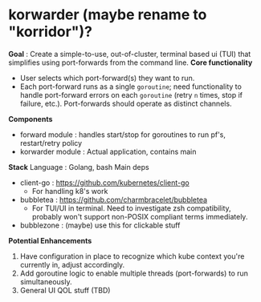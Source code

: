 # korwarder (maybe rename to "korridor")?

**Goal** : Create a simple-to-use, out-of-cluster, terminal based ui (TUI) that simplifies using port-forwards from the command line.
**Core functionality**
- User selects which port-forward(s) they want to run. 
- Each port-forward runs as a single `goroutine`; need functionality to handle port-forward errors on each `goroutine` (retry `n` times, stop if failure, etc.). Port-forwards should operate as distinct channels.

**Components**
- forward module : handles start/stop for goroutines to run pf's, restart/retry policy
- korwarder module : Actual application, contains main

**Stack**
Language : Golang, bash
Main deps
* client-go : https://github.com/kubernetes/client-go
  * For handling k8's work
* bubbletea : https://github.com/charmbracelet/bubbletea
  * For TUI/UI in terminal. Need to investigate zsh compatibility, probably won't support non-POSIX compliant terms immediately.
* bubblezone : (maybe) use this for clickable stuff

**Potential Enhancements**
1. Have configuration in place to recognize which kube context you're currently in, adjust accordingly.
2. Add goroutine logic to enable multiple threads (port-forwards) to run simultaneously.
3. General UI QOL stuff (TBD)
